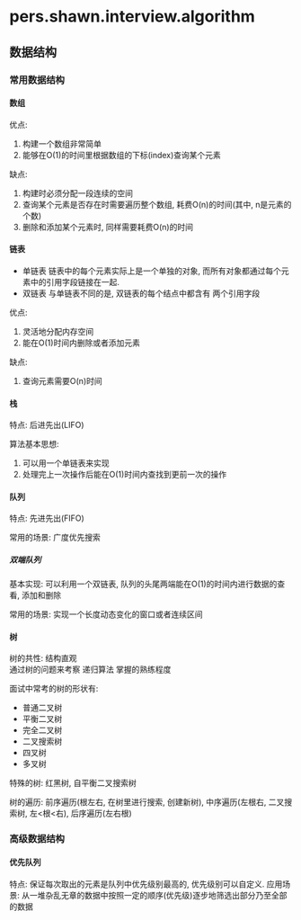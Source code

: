 # pers.shawn.interview.algorithm

## 数据结构

### 常用数据结构

#### 数组
优点: 
1. 构建一个数组非常简单
2. 能够在O(1)的时间里根据数组的下标(index)查询某个元素

缺点:
1. 构建时必须分配一段连续的空间
2. 查询某个元素是否存在时需要遍历整个数组, 耗费O(n)的时间(其中, n是元素的个数)
3. 删除和添加某个元素时, 同样需要耗费O(n)的时间

#### 链表
- 单链表
链表中的每个元素实际上是一个单独的对象, 而所有对象都通过每个元素中的引用字段链接在一起.
- 双链表
与单链表不同的是, 双链表的每个结点中都含有 两个引用字段

优点:
1. 灵活地分配内存空间
2. 能在O(1)时间内删除或者添加元素

缺点:
1. 查询元素需要O(n)时间

#### 栈
特点: 后进先出(LIFO)

算法基本思想:
1. 可以用一个单链表来实现
2. 处理完上一次操作后能在O(1)时间内查找到更前一次的操作 

#### 队列
特点: 先进先出(FIFO)

常用的场景: 广度优先搜索

##### 双端队列
基本实现: 可以利用一个双链表, 队列的头尾两端能在O(1)的时间内进行数据的查看, 添加和删除

常用的场景: 实现一个长度动态变化的窗口或者连续区间

#### 树
树的共性: 结构直观  
通过树的问题来考察 递归算法 掌握的熟练程度  

面试中常考的树的形状有:
- 普通二叉树
- 平衡二叉树
- 完全二叉树
- 二叉搜索树
- 四叉树
- 多叉树

特殊的树: 红黑树, 自平衡二叉搜索树

树的遍历: 前序遍历(根左右, 在树里进行搜索, 创建新树), 中序遍历(左根右, 二叉搜索树, 左<根<右), 后序遍历(左右根)

### 高级数据结构

#### 优先队列
特点: 保证每次取出的元素是队列中优先级别最高的, 优先级别可以自定义.
应用场景: 从一堆杂乱无章的数据中按照一定的顺序(优先级)逐步地筛选出部分乃至全部的数据
